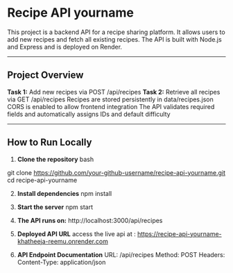 # Recipe API yourname

This project is a backend API for a recipe sharing platform. It allows users to add new recipes and fetch all existing recipes. The API is built with Node.js and Express and is deployed on Render.

---

## Project Overview

**Task 1:** Add new recipes via POST /api/recipes
**Task 2:** Retrieve all recipes via GET /api/recipes
Recipes are stored persistently in data/recipes.json
CORS is enabled to allow frontend integration
The API validates required fields and automatically assigns IDs and default difficulty

---

## How to Run Locally

1. **Clone the repository**
bash

git clone https://github.com/your-github-username/recipe-api-yourname.git
cd recipe-api-yourname

2. **Install dependencies**
npm install

3. **Start the server**
npm start


4. **The API runs on:**
http://localhost:3000/api/recipes

5. **Deployed API URL**
access the live api at : https://recipe-api-yourname-khatheeja-reemu.onrender.com

6. **API Endpoint Documentation**
URL: /api/recipes
Method: POST
Headers:
Content-Type: application/json